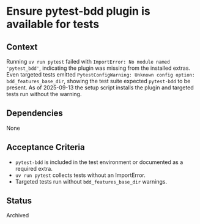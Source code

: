 # Ensure pytest-bdd plugin is available for tests

## Context
Running `uv run pytest` failed with `ImportError: No module named 'pytest_bdd'`,
indicating the plugin was missing from the installed extras. Even targeted tests
emitted `PytestConfigWarning: Unknown config option: bdd_features_base_dir`,
showing the test suite expected `pytest-bdd` to be present. As of 2025-09-13 the
setup script installs the plugin and targeted tests run without the warning.

## Dependencies
None

## Acceptance Criteria
- `pytest-bdd` is included in the test environment or documented as a required extra.
- `uv run pytest` collects tests without an ImportError.
- Targeted tests run without `bdd_features_base_dir` warnings.

## Status
Archived
